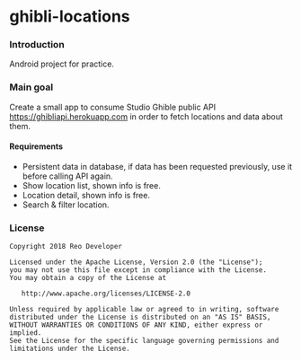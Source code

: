 # ghibli-locations

### Introduction

Android project for practice.

### Main goal
Create a small app to consume Studio Ghible public API https://ghibliapi.herokuapp.com in order to fetch locations and data about them.

#### Requirements
* Persistent data in database, if data has been requested previously, use it before calling API again.
* Show location list, shown info is free.
* Location detail, shown info is free.
* Search & filter location.

### License

    Copyright 2018 Reo Developer

    Licensed under the Apache License, Version 2.0 (the "License");
    you may not use this file except in compliance with the License.
    You may obtain a copy of the License at

       http://www.apache.org/licenses/LICENSE-2.0

    Unless required by applicable law or agreed to in writing, software
    distributed under the License is distributed on an "AS IS" BASIS,
    WITHOUT WARRANTIES OR CONDITIONS OF ANY KIND, either express or implied.
    See the License for the specific language governing permissions and
    limitations under the License.
